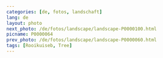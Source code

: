 ```yaml
---
categories: [de, fotos, landschaft]
lang: de
layout: photo
next_photo: /de/fotos/landscape/landscape-P0000100.html
picname: P0000064
prev_photo: /de/fotos/landscape/landscape-P0000060.html
tags: [Rooikuiseb, Tree]
---
```


